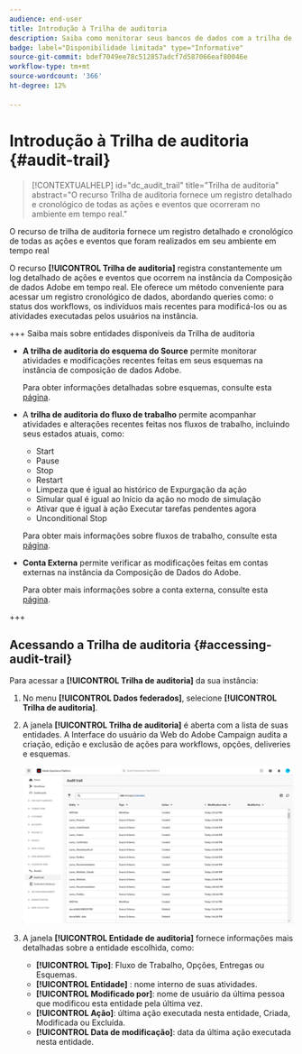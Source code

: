```yaml
---
audience: end-user
title: Introdução à Trilha de auditoria
description: Saiba como monitorar seus bancos de dados com a trilha de auditoria
badge: label="Disponibilidade limitada" type="Informative"
source-git-commit: bdef7049ee78c512857adcf7d587066eaf80046e
workflow-type: tm+mt
source-wordcount: '366'
ht-degree: 12%

---
```


# Introdução à Trilha de auditoria {#audit-trail}

>[!CONTEXTUALHELP]
>id="dc_audit_trail"
>title="Trilha de auditoria"
>abstract="O recurso Trilha de auditoria fornece um registro detalhado e cronológico de todas as ações e eventos que ocorreram no ambiente em tempo real."

O recurso de trilha de auditoria fornece um registro detalhado e cronológico de todas as ações e eventos que foram realizados em seu ambiente em tempo real

O recurso **[!UICONTROL Trilha de auditoria]** registra constantemente um log detalhado de ações e eventos que ocorrem na instância da Composição de dados Adobe em tempo real. Ele oferece um método conveniente para acessar um registro cronológico de dados, abordando queries como: o status dos workflows, os indivíduos mais recentes para modificá-los ou as atividades executadas pelos usuários na instância.

+++ Saiba mais sobre entidades disponíveis da Trilha de auditoria

* **A trilha de auditoria do esquema do Source** permite monitorar atividades e modificações recentes feitas em seus esquemas na instância de composição de dados Adobe.

  Para obter informações detalhadas sobre esquemas, consulte esta [página](../customer/schemas.md).

* A **trilha de auditoria do fluxo de trabalho** permite acompanhar atividades e alterações recentes feitas nos fluxos de trabalho, incluindo seus estados atuais, como:

   * Start
   * Pause
   * Stop
   * Restart
   * Limpeza que é igual ao histórico de Expurgação da ação
   * Simular qual é igual ao Início da ação no modo de simulação
   * Ativar que é igual à ação Executar tarefas pendentes agora
   * Unconditional Stop

  Para obter mais informações sobre fluxos de trabalho, consulte esta [página](../compositions/gs-compositions.md).

* **Conta Externa** permite verificar as modificações feitas em contas externas na instância da Composição de Dados do Adobe.

  Para obter mais informações sobre a conta externa, consulte esta [página](../connections/federated-db.md).

+++

## Acessando a Trilha de auditoria {#accessing-audit-trail}

Para acessar a **[!UICONTROL Trilha de auditoria]** da sua instância:

1. No menu **[!UICONTROL Dados federados]**, selecione **[!UICONTROL Trilha de auditoria]**.

1. A janela **[!UICONTROL Trilha de auditoria]** é aberta com a lista de suas entidades. A Interface do usuário da Web do Adobe Campaign audita a criação, edição e exclusão de ações para workflows, opções, deliveries e esquemas.

   ![](assets/audit_trail.png)

1. A janela **[!UICONTROL Entidade de auditoria]** fornece informações mais detalhadas sobre a entidade escolhida, como:

   * **[!UICONTROL Tipo]**: Fluxo de Trabalho, Opções, Entregas ou Esquemas.
   * **[!UICONTROL Entidade]** : nome interno de suas atividades.
   * **[!UICONTROL Modificado por]**: nome de usuário da última pessoa que modificou esta entidade pela última vez.
   * **[!UICONTROL Ação]**: última ação executada nesta entidade, Criada, Modificada ou Excluída.
   * **[!UICONTROL Data de modificação]**: data da última ação executada nesta entidade.
